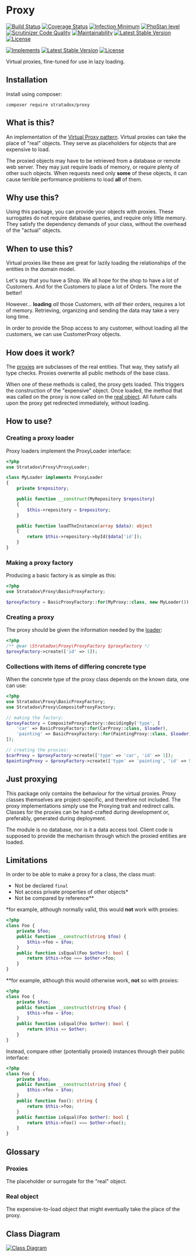 # Proxy

[![Build Status](https://travis-ci.org/Stratadox/Proxy.svg?branch=master)](https://travis-ci.org/Stratadox/Proxy)
[![Coverage Status](https://coveralls.io/repos/github/Stratadox/Proxy/badge.svg?branch=master)](https://coveralls.io/github/Stratadox/Proxy?branch=master)
[![Infection Minimum](https://img.shields.io/badge/msi-100-brightgreen.svg)](https://travis-ci.org/Stratadox/Proxy)
[![PhpStan level](https://img.shields.io/badge/phpstan-7-brightgreen.svg)](https://travis-ci.org/Stratadox/Proxy)
[![Scrutinizer Code Quality](https://scrutinizer-ci.com/g/Stratadox/Proxy/badges/quality-score.png?b=master)](https://scrutinizer-ci.com/g/Stratadox/Proxy/?branch=master)
[![Maintainability](https://api.codeclimate.com/v1/badges/fee3121902411ce994da/maintainability)](https://codeclimate.com/github/Stratadox/Proxy/maintainability)
[![Latest Stable Version](https://poser.pugx.org/stratadox/proxy/v/stable)](https://packagist.org/packages/stratadox/proxy)
[![License](https://poser.pugx.org/stratadox/proxy/license)](https://packagist.org/packages/stratadox/proxy)

[![Implements](https://img.shields.io/badge/interfaces-github-blue.svg)](https://github.com/Stratadox/ProxyContracts)
[![Latest Stable Version](https://poser.pugx.org/stratadox/proxy-contracts/v/stable)](https://packagist.org/packages/stratadox/proxy-contracts)
[![License](https://poser.pugx.org/stratadox/proxy-contracts/license)](https://packagist.org/packages/stratadox/proxy-contracts)

Virtual proxies, fine-tuned for use in lazy loading.

## Installation

Install using composer:

`composer require stratadox/proxy`

## What is this?

An implementation of the [Virtual Proxy pattern](https://en.wikipedia.org/wiki/Proxy_pattern#Virtual_proxy).
Virtual proxies can take the place of "real" objects. 
They serve as placeholders for objects that are expensive to load.

The proxied objects may have to be retrieved from a database or remote web server.
They may just require loads of memory, or require plenty of other such objects.
When requests need only **some** of these objects, it can cause terrible performance 
problems to load **all** of them.

## Why use this?

Using this package, you can provide your objects with proxies.
These surrogates do not require database queries, and require only little memory.
They satisfy the dependency demands of your class, without the overhead of the
"actual" objects.

## When to use this?

Virtual proxies like these are great for lazily loading the relationships of the
entities in the domain model.

Let's say that you have a Shop. We all hope for the shop to have a lot of Customers.
And for the Customers to place a lot of Orders. The more the better!

However... **loading** *all* those Customers, with *all* their orders, requires a 
lot of memory. Retrieving, organizing and sending the data may take a very long time.

In order to provide the Shop access to any customer, without loading all the 
customers, we can use CustomerProxy objects.

## How does it work?

The [proxies](https://github.com/Stratadox/Proxy#proxies) are subclasses of the 
real entities.
That way, they satisfy all type checks.
Proxies overwrite all public methods of the base class.

When one of these methods is called, the proxy gets loaded.
This triggers the construction of the "expensive" object.
Once loaded, the method that was called on the proxy is now called on the [real object](https://github.com/Stratadox/Proxy#real-object).
All future calls upon the proxy get redirected immediately, without loading.

## How to use?

### Creating a proxy loader
Proxy loaders implement the ProxyLoader interface:
```php
<?php
use Stratadox\Proxy\ProxyLoader;

class MyLoader implements ProxyLoader
{
    private $repository;

    public function __construct(MyRepository $repository)
    {
        $this->repository = $repository;
    }

    public function loadTheInstance(array $data): object
    {
        return $this->repository->byId($data['id']);
    }
}
```

### Making a proxy factory
Producing a basic factory is as simple as this:
```php
<?php
use Stratadox\Proxy\BasicProxyFactory;

$proxyFactory = BasicProxyFactory::for(MyProxy::class, new MyLoader());
```

### Creating a proxy
The proxy should be given the information needed by the [loader](#creating-a-proxy-loader):
```php
<?php
/** @var \Stratadox\Proxy\ProxyFactory $proxyFactory */
$proxyFactory->create(['id' => 1]);
```

### Collections with items of differing concrete type
When the concrete type of the proxy class depends on the known data, one can use:
```php
<?php
use Stratadox\Proxy\BasicProxyFactory;
use Stratadox\Proxy\CompositeProxyFactory;

// making the factory:
$proxyFactory = CompositeProxyFactory::decidingBy('type', [
    'car' => BasicProxyFactory::for(CarProxy::class, $loader),
    'painting' => BasicProxyFactory::for(PaintingProxy::class, $loader),
]);

// creating the proxies:
$carProxy = $proxyFactory->create(['type' => 'car', 'id' => 1]);
$paintingProxy = $proxyFactory->create(['type' => 'painting', 'id' => 5]);
```

## Just proxying

This package only contains the behaviour for the virtual proxies.
Proxy classes themselves are project-specific, and therefore not included.
The proxy implementations simply use the Proxying trait and redirect calls.
Classes for the proxies can be hand-crafted during development or, preferably, 
generated during deployment.

The module is no database, nor is it a data access tool. Client code is supposed 
to provide the mechanism through which the proxied entities are loaded.

## Limitations

In order to be able to make a proxy for a class, the class must:
- Not be declared `final`
- Not access private properties of other objects*
- Not be compared by reference**

*for example, although normally valid, this would **not** work with proxies:
```php
<?php
class Foo {
    private $foo;
    public function __construct(string $foo) {
        $this->foo = $foo;
    }
    public function isEqual(Foo $other): bool {
        return $this->foo === $other->foo;
    }
}
```
**for example, although this would otherwise work, **not** so with proxies:
```php
<?php
class Foo {
    private $foo;
    public function __construct(string $foo) {
        $this->foo = $foo;
    }
    public function isEqual(Foo $other): bool {
        return $this == $other;
    }
}
```

Instead, compare other (potentially proxied) instances through their public 
interface:
```php
<?php
class Foo {
    private $foo;
    public function __construct(string $foo) {
        $this->foo = $foo;
    }
    public function foo(): string {
        return $this->foo;
    }
    public function isEqual(Foo $other): bool {
        return $this->foo() === $other->foo();
    }
}
```

## Glossary

### Proxies
The placeholder or surrogate for the "real" object.

### Real object
The expensive-to-load object that might eventually take the place of the proxy.

## Class Diagram

[![Class Diagram](https://upload.wikimedia.org/wikipedia/commons/thumb/7/75/Proxy_pattern_diagram.svg/439px-Proxy_pattern_diagram.svg.png)](https://en.wikipedia.org/wiki/Proxy_pattern#Structure)
